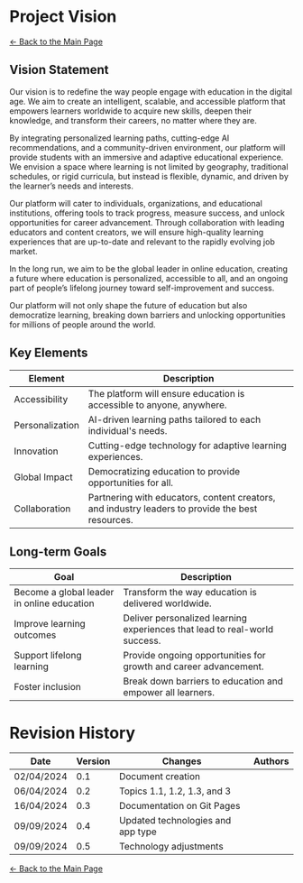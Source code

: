 
# Project Vision

[← Back to the Main Page](../../index.md)

## Vision Statement

Our vision is to redefine the way people engage with education in the digital age. We aim to create an intelligent, scalable, and accessible platform that empowers learners worldwide to acquire new skills, deepen their knowledge, and transform their careers, no matter where they are.

By integrating personalized learning paths, cutting-edge AI recommendations, and a community-driven environment, our platform will provide students with an immersive and adaptive educational experience. We envision a space where learning is not limited by geography, traditional schedules, or rigid curricula, but instead is flexible, dynamic, and driven by the learner’s needs and interests.

Our platform will cater to individuals, organizations, and educational institutions, offering tools to track progress, measure success, and unlock opportunities for career advancement. Through collaboration with leading educators and content creators, we will ensure high-quality learning experiences that are up-to-date and relevant to the rapidly evolving job market.

In the long run, we aim to be the global leader in online education, creating a future where education is personalized, accessible to all, and an ongoing part of people’s lifelong journey toward self-improvement and success.

Our platform will not only shape the future of education but also democratize learning, breaking down barriers and unlocking opportunities for millions of people around the world.

## Key Elements

| Element         | Description                                                                                      |
| --------------- | ------------------------------------------------------------------------------------------------ |
| Accessibility   | The platform will ensure education is accessible to anyone, anywhere.                            |
| Personalization | AI-driven learning paths tailored to each individual's needs.                                    |
| Innovation      | Cutting-edge technology for adaptive learning experiences.                                       |
| Global Impact   | Democratizing education to provide opportunities for all.                                        |
| Collaboration   | Partnering with educators, content creators, and industry leaders to provide the best resources. |

## Long-term Goals

| Goal                                       | Description                                                                |
| ------------------------------------------ | -------------------------------------------------------------------------- |
| Become a global leader in online education | Transform the way education is delivered worldwide.                        |
| Improve learning outcomes                  | Deliver personalized learning experiences that lead to real-world success. |
| Support lifelong learning                  | Provide ongoing opportunities for growth and career advancement.           |
| Foster inclusion                           | Break down barriers to education and empower all learners.                 |

# Revision History

| Date       | Version | Changes                           | Authors |
| ---------- | ------- | --------------------------------- | ------- |
| 02/04/2024 | 0.1     | Document creation                 |         |
| 06/04/2024 | 0.2     | Topics 1.1, 1.2, 1.3, and 3       |         |
| 16/04/2024 | 0.3     | Documentation on Git Pages        |         |
| 09/09/2024 | 0.4     | Updated technologies and app type |         |
| 09/09/2024 | 0.5     | Technology adjustments            |         |

[← Back to the Main Page](../../index.md)
